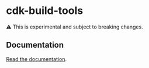 # cdk-build-tools

:warning: This is experimental and subject to breaking changes.

## Documentation

[Read the documentation](/cdk-build-tools/README.md).